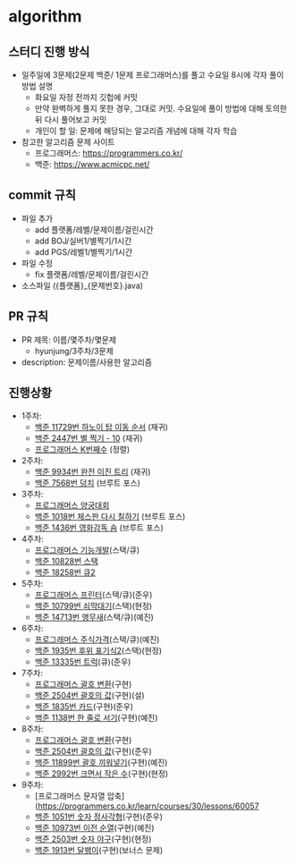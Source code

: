 # algorithm

## 스터디 진행 방식
- 일주일에 3문제(2문제 백준/ 1문제 프로그래머스)를 풀고 수요일 8시에 각자 풀이 방법 설명
  - 화요일 자정 전까지 깃헙에 커밋
  - 만약 완벽하게 풀지 못한 경우, 그대로 커밋. 수요일에 풀이 방법에 대해 토의한 뒤 다시 풀어보고 커밋
  - 개인이 할 일: 문제에 해당되는 알고리즘 개념에 대해 각자 학습
- 참고한 알고리즘 문제 사이트
  - 프로그래머스: https://programmers.co.kr/
  - 백준: https://www.acmicpc.net/

## commit 규칙
- 파일 추가
  - add 플랫폼/레벨/문제이름/걸린시간
  - add BOJ/실버1/별찍기/1시간
  - add PGS/레벨1/별찍기/1시간
- 파일 수정
  - fix 플랫폼/레벨/문제이름/걸린시간
- 소스파일 ({플랫폼}_{문제번호}.java)

## PR 규칙
- PR 제목: 이름/몇주차/몇문제
  - hyunjung/3주차/3문제
- description: 문제이름/사용한 알고리즘

## 진행상황
- 1주차:
  - [백준 11729번 하노이 탑 이동 순서](https://www.acmicpc.net/problem/11729) (재귀)
  - [백준 2447번 별 찍기 - 10](https://www.acmicpc.net/problem/2447) (재귀)
  - [프로그래머스 K번째수](https://programmers.co.kr/learn/courses/30/lessons/42748) (정렬)
- 2주차:
  - [백준 9934번 완전 이진 트리](https://www.acmicpc.net/problem/9934) (재귀)
  - [백준 7568번 덩치](https://www.acmicpc.net/problem/7568) (브루트 포스)
- 3주차:
  - [프로그래머스 양궁대회](https://programmers.co.kr/learn/courses/30/lessons/92342)
  - [백준 1018번 체스판 다시 칠하기](https://www.acmicpc.net/problem/1018) (브루트 포스)
  - [백준 1436번 영화감독 숌](https://www.acmicpc.net/problem/1436) (브루트 포스)
- 4주차: 
  - [프로그래머스 기능개발](https://programmers.co.kr/learn/courses/30/lessons/42586)(스택/큐)
  - [백준 10828번 스택](https://www.acmicpc.net/problem/10828)
  - [백준 18258번 큐2](https://www.acmicpc.net/problem/18258)
- 5주차: 
  - [프로그래머스 프린터](https://programmers.co.kr/learn/courses/30/lessons/42587)(스택/큐)(준우)
  - [백준 10799번 쇠막대기](https://www.acmicpc.net/problem/10799)(스택)(현정)
  - [백준 14713번 앵무새](https://www.acmicpc.net/problem/14713)(스택/큐)(예진)
- 6주차:
  - [프로그래머스 주식가격](https://programmers.co.kr/learn/courses/30/lessons/42584)(스택/큐)(예진)
  - [백준 1935번 후위 표기식2](https://www.acmicpc.net/problem/1935)(스택)(현정)
  - [백준 13335번 트럭](https://www.acmicpc.net/problem/13335)(큐)(준우)
- 7주차:
  - [프로그래머스 괄호 변환](https://programmers.co.kr/learn/courses/30/lessons/60058)(구현)
  - [백준 2504번 괄호의 값](https://www.acmicpc.net/problem/2504)(구현)(설)
  - [백준 1835번 카드](https://www.acmicpc.net/problem/1835)(구현)(준우)
  - [백준 1138번 한 줄로 서기](https://www.acmicpc.net/problem/1138)(구현)(예진)
- 8주차:
  - [프로그래머스 괄호 변환](https://programmers.co.kr/learn/courses/30/lessons/60058)(구현)
  - [백준 2504번 괄호의 값](https://www.acmicpc.net/problem/2504)(구현)(준우)
  - [백준 11899번 괄호 끼워넣기](https://www.acmicpc.net/problem/11899)(구현)(예진)
  - [백준 2992번 크면서 작은 수](https://www.acmicpc.net/problem/2992)(구현)(현정)
- 9주차:
  - [프로그래머스 문자열 압축](https://programmers.co.kr/learn/courses/30/lessons/60057
  - [백준 1051번 숫자 정사각형](https://www.acmicpc.net/problem/1051)(구현)(준우)
  - [백준 10973번 이전 순열](https://www.acmicpc.net/problem/10973)(구현)(예진)
  - [백준 2503번 숫자 야구](https://www.acmicpc.net/problem/2503)(구현)(현정)
  - [백준 1913번 달팽이](https://www.acmicpc.net/problem/1913)(구현)(보너스 문제)
